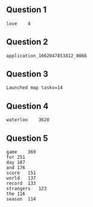 ## Question 1
```
love    4
```

## Question 2
```
application_1662047853812_0066
```

## Question 3
```
Launched map tasks=14
```

## Question 4
```
waterloo	3620
```

## Question 5
```
game	369
for	251
day	187
and	176
score	151
world	137
record	133
strangers	123
the	116
season	114
```